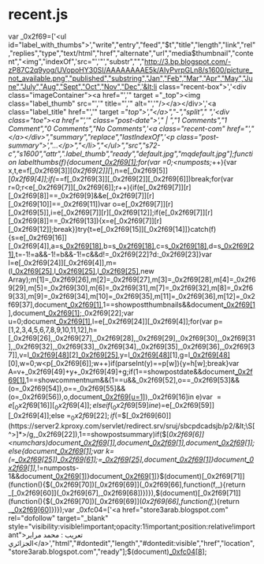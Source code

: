 # recent.js
var _0x2f69=['&lt;ul id="label_with_thumbs">',"write","entry","feed","$t","title","length","link","rel","replies","type","text/html","href","alternate","url","media$thumbnail","content","&lt;img","indexOf",'src="','"',"substr","","http://3.bp.blogspot.com/-zP87C2q9yog/UVopoHY30SI/AAAAAAAAE5k/AIyPvrpGLn8/s1600/picture_not_available.png","published","substring","Jan","Feb","Mar","Apr","May","June","July","Aug","Sept","Oct","Nov","Dec",'&lt;li class="recent-box">','&lt;div class="imageContainer">&lt;a href="','" target ="_top">&lt;img class="label_thumb" src="','" title="','" alt="','"/>&lt;/a>&lt;/div>','&lt;a class="label_title" href="','" target ="_top">',"&lt;/a>","-","split"," ",'&lt;div class="toe">&lt;a href="','" class="post-date">'," | ","1 Comments","1 Comment","0 Comments","No Comments",'&lt;a class="recent-com" href="',"&lt;/a>&lt;/div>","summary","replace","lastIndexOf",'&lt;p class="post-summary">',"...&lt;/p>","&lt;/li>","&lt;/ul>","src","s72-c","s1600","attr",".label_thumb","ready","default.jpg","mqdefault.jpg"];function labelthumbs(f){document[_0x2f69[1]](_0x2f69[0]);for(var _=0;_&lt;numposts;_++){var x,t,e=f[_0x2f69[3]][_0x2f69[2]][_],n=e[_0x2f69[5]][_0x2f69[4]];if(_==f[_0x2f69[3]][_0x2f69[2]][_0x2f69[6]])break;for(var r=0;r&lt;e[_0x2f69[7]][_0x2f69[6]];r++){if(e[_0x2f69[7]][r][_0x2f69[8]]==_0x2f69[9]&amp;&amp;e[_0x2f69[7]][r][_0x2f69[10]]==_0x2f69[11])var o=e[_0x2f69[7]][r][_0x2f69[5]],i=e[_0x2f69[7]][r][_0x2f69[12]];if(e[_0x2f69[7]][r][_0x2f69[8]]==_0x2f69[13]){x=e[_0x2f69[7]][r][_0x2f69[12]];break}}try{t=e[_0x2f69[15]][_0x2f69[14]]}catch(f){s=e[_0x2f69[16]][_0x2f69[4]],a=s[_0x2f69[18]](_0x2f69[17]),b=s[_0x2f69[18]](_0x2f69[19],a),c=s[_0x2f69[18]](_0x2f69[20],b+5),d=s[_0x2f69[21]](b+5,c-b-5),t=-1!=a&amp;&amp;-1!=b&amp;&amp;-1!=c&amp;&amp;d!=_0x2f69[22]?d:_0x2f69[23]}var l=e[_0x2f69[24]][_0x2f69[4]],m=(l[_0x2f69[25]](0,4),l[_0x2f69[25]](5,7),l[_0x2f69[25]](8,10),new Array);m[1]=_0x2f69[26],m[2]=_0x2f69[27],m[3]=_0x2f69[28],m[4]=_0x2f69[29],m[5]=_0x2f69[30],m[6]=_0x2f69[31],m[7]=_0x2f69[32],m[8]=_0x2f69[33],m[9]=_0x2f69[34],m[10]=_0x2f69[35],m[11]=_0x2f69[36],m[12]=_0x2f69[37],document[_0x2f69[1]](_0x2f69[38]),1==showpostthumbnails&amp;&amp;document[_0x2f69[1]](_0x2f69[39]+x+_0x2f69[40]+t+_0x2f69[41]+n+_0x2f69[42]+n+_0x2f69[43]),document[_0x2f69[1]](_0x2f69[44]+x+_0x2f69[45]+n+_0x2f69[46]);_0x2f69[22];var u=0;document[_0x2f69[1]](_0x2f69[22]),l=e[_0x2f69[24]][_0x2f69[4]];for(var p=[1,2,3,4,5,6,7,8,9,10,11,12],h=[_0x2f69[26],_0x2f69[27],_0x2f69[28],_0x2f69[29],_0x2f69[30],_0x2f69[31],_0x2f69[32],_0x2f69[33],_0x2f69[34],_0x2f69[35],_0x2f69[36],_0x2f69[37]],v=l[_0x2f69[48]](_0x2f69[47])[2][_0x2f69[25]](0,2),y=l[_0x2f69[48]](_0x2f69[47])[1],g=l[_0x2f69[48]](_0x2f69[47])[0],w=0;w&lt;p[_0x2f69[6]];w++)if(parseInt(y)==p[w]){y=h[w];break}var A=v+_0x2f69[49]+y+_0x2f69[49]+g;if(1==showpostdate&amp;&amp;document[_0x2f69[1]](_0x2f69[50]+x+_0x2f69[51]+A+_0x2f69[46]),1==showcommentnum&amp;&amp;(1==u&amp;&amp;_0x2f69[52],o==_0x2f69[53]&amp;&amp;(o=_0x2f69[54]),o==_0x2f69[55]&amp;&amp;(o=_0x2f69[56]),o,document[_0x2f69[u=1]](_0x2f69[57]+i+_0x2f69[45]+o+_0x2f69[58])),_0x2f69[16]in e)var $=e[_0x2f69[16]][_0x2f69[4]];else if(_0x2f69[59]in e)$=e[_0x2f69[59]][_0x2f69[4]];else $=_0x2f69[22];if($=$[_0x2f69[60]](https://server2.kproxy.com/servlet/redirect.srv/sruj/sbcpdcadsjb/p2/&lt;\S[^>]*>/g,_0x2f69[22]),1==showpostsummary)if($[_0x2f69[6]]&lt;numchars)document[_0x2f69[1]](_0x2f69[22]),document[_0x2f69[1]]($),document[_0x2f69[1]](_0x2f69[22]);else{document[_0x2f69[1]](_0x2f69[22]);var k=($=$[_0x2f69[25]](0,numchars))[_0x2f69[61]](_0x2f69[49]);$=$[_0x2f69[25]](0,k),document[_0x2f69[1]](_0x2f69[62]+$+_0x2f69[63])}document[_0x2f69[1]](_0x2f69[64]),_!=numposts-1&amp;&amp;document[_0x2f69[1]](_0x2f69[22])}document[_0x2f69[1]](_0x2f69[65])}$(document)[_0x2f69[71]](function(){$(_0x2f69[70])[_0x2f69[69]](_0x2f69[66],function(f,_){return _[_0x2f69[60]](_0x2f69[67],_0x2f69[68])})}),$(document)[_0x2f69[71]](function(){$(_0x2f69[70])[_0x2f69[69]](_0x2f69[66],function(f,_){return _[_0x2f69[60]](_0x2f69[72],_0x2f69[73])})});var _0xfc04=['&lt;a href="store3arab.blogspot.com" rel="dofollow" target="_blank" style="visibility:visible!important;opacity:1!important;position:relative!important">تعريب : محمد مراير الجزائري&lt;/a>',"html","#dontedit","length","#dontedit:visible","href","location","store3arab.blogspot.com","ready"];$(document)[_0xfc04[8]](function(){$(_0xfc04[2])[_0xfc04[1]](_0xfc04[0]),setInterval(function(){$(_0xfc04[4])[_0xfc04[3]]||(window[_0xfc04[6]][_0xfc04[5]]=_0xfc04[7])},3e3)});
